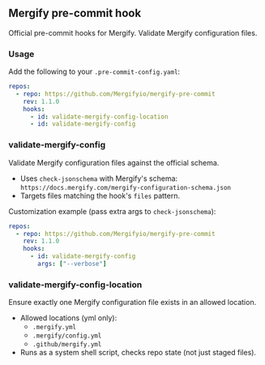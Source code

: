 ## Mergify pre-commit hook

Official pre-commit hooks for Mergify. Validate Mergify configuration files.

### Usage

Add the following to your `.pre-commit-config.yaml`:

```yaml
repos:
  - repo: https://github.com/Mergifyio/mergify-pre-commit
    rev: 1.1.0
    hooks:
      - id: validate-mergify-config-location
      - id: validate-mergify-config
```

### validate-mergify-config

Validate Mergify configuration files against the official schema.

- Uses `check-jsonschema` with Mergify's schema: `https://docs.mergify.com/mergify-configuration-schema.json`
- Targets files matching the hook's `files` pattern.

Customization example (pass extra args to `check-jsonschema`):

```yaml
repos:
  - repo: https://github.com/Mergifyio/mergify-pre-commit
    rev: 1.1.0
    hooks:
      - id: validate-mergify-config
        args: ["--verbose"]
```

### validate-mergify-config-location

Ensure exactly one Mergify configuration file exists in an allowed location.

- Allowed locations (yml only):
  - `.mergify.yml`
  - `.mergify/config.yml`
  - `.github/mergify.yml`
- Runs as a system shell script, checks repo state (not just staged files).